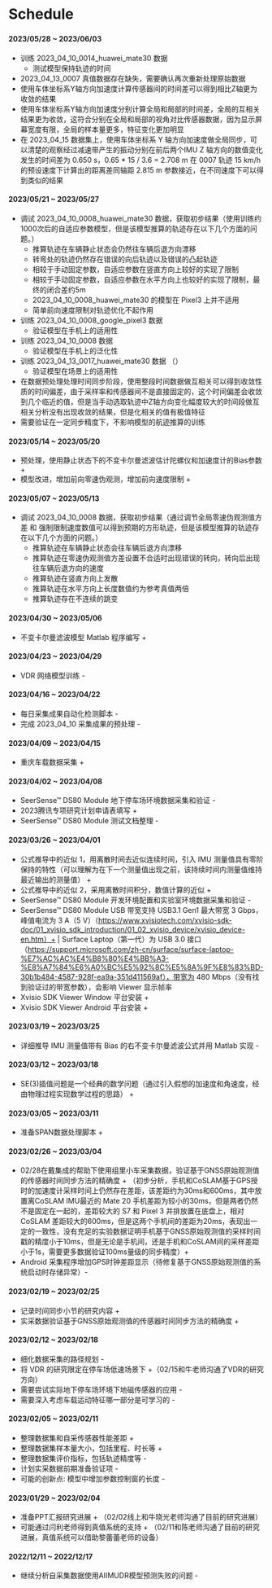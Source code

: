 # Schedule

###

#### 2023/05/28 ~ 2023/06/03
* 训练 2023_04_10_0014_huawei_mate30 数据
  * 测试模型保持轨迹的时间
* 2023_04_13_0007 真值数据存在缺失，需要确认再次重新处理原始数据
* 使用车体坐标系Y轴方向加速度计算传感器间的时间差可以得到相比Z轴更为收敛的结果
* 使用车体坐标系Y轴方向加速度分别计算全局和局部的时间差，全局的互相关结果更为收敛，这符合分别在全局和局部的视角对比传感器数据，因为显示屏幕宽度有限，全局的样本量更多，特征变化更加明显
* 在 2023_04_15 数据集上，使用车体坐标系 Y 轴方向加速度做全局同步，可以清楚的观察经过减速带产生的振动分别在前后两个IMU Z 轴方向的数值变化发生的时间差为 0.650 s，0.65 * 15 / 3.6 = 2.708 m 在 0007 轨迹 15 km/h 的预设速度下计算出的距离差同轴距 2.815 m 参数接近，在不同速度下可以得到类似的结果

#### 2023/05/21 ~ 2023/05/27
* 调试 2023_04_10_0008_huawei_mate30 数据，获取初步结果（使用训练约1000次后的自适应参数模型，但是该模型推算的轨迹存在以下几个方面的问题。）
  * 推算轨迹在车辆静止状态会仍然往车辆后退方向漂移
  * 转弯处的轨迹仍然存在错误的向后轨迹以及错误的凸起轨迹
  * 相较于手动固定参数，自适应参数在竖直方向上较好的实现了限制
  * 相较于手动固定参数，自适应参数在水平方向上也较好的实现了限制，最终的闭合差约5m
  * 2023_04_10_0008_huawei_mate30 的模型在 Pixel3 上并不适用
  * 简单前向速度限制对轨迹优化不起作用
* 训练 2023_04_10_0008_google_pixel3 数据
  * 验证模型在手机上的适用性
* 训练 2023_04_10_0008 数据
  * 验证模型在手机上的泛化性
* 训练 2023_04_13_0017_huawei_mate30 数据 （）
  * 验证模型在场景上的适用性
* 在数据预处理处理时间同步阶段，使用整段时间数据做互相关可以得到收敛性质的时间偏差，由于采样率和传感器间不是直接固定的，这个时间偏差会收敛到几个临近的值，但是当手动选取轨迹中Z轴方向变化幅度较大的时间段做互相关分析没有出现收敛的结果，但是化相关的值有极值特征
* 需要验证在一定同步精度下，不影响模型的航迹推算的训练

#### 2023/05/14 ~ 2023/05/20
* 预处理，使用静止状态下的不变卡尔曼滤波估计陀螺仪和加速度计的Bias参数+
* 模型改进，增加前向零速伪观测，增加前向速度限制 +

#### 2023/05/07 ~ 2023/05/13
* 调试 2023_04_10_0008 数据，获取初步结果（通过调节全局零速伪观测值方差 和 强制限制速度数值可以得到预期的方形轨迹，但是该模型推算的轨迹存在以下几个方面的问题。）
  * 推算轨迹在车辆静止状态会往车辆后退方向漂移
  * 推算轨迹在零速伪观测值方差设置不合适时出现错误的转向，转向后出现往车辆后退方向的速度
  * 推算轨迹在竖直方向上发散
  * 推算轨迹在水平方向上长度数值约为参考真值两倍
  * 推算轨迹存在不连续的跳变

#### 2023/04/30 ~ 2023/05/06
* 不变卡尔曼滤波模型 Matlab 程序编写 +

#### 2023/04/23 ~ 2023/04/29
* VDR 网络模型训练 -

#### 2023/04/16 ~ 2023/04/22
* 每日采集成果自动化检测脚本 -
* 完成 2023_04_10 采集成果的预处理 -

#### 2023/04/09 ~ 2023/04/15
* 重庆车载数据采集 +

#### 2023/04/02 ~ 2023/04/08
* SeerSense™ DS80 Module 地下停车场环境数据采集和验证 -
* 2023腾讯专项研究计划申请表填写 +
* SeerSense™ DS80 Module 测试文档整理 -

#### 2023/03/26 ~ 2023/04/01
* 公式推导中的近似 1，用离散时间去近似连续时间，引入 IMU 测量值具有零阶保持的特性（可以理解为在下一个测量值出现之前，该持续时间内测量值维持最近输出的测量值） +
* 公式推导中的近似 2，采用离散时间积分，数值计算的近似 +
* SeerSense™ DS80 Module 开发环境配置和实验室环境数据采集和验证 - 
* SeerSense™ DS80 Module USB 带宽支持 USB3.1 Gen1 最大带宽 3 Gbps，峰值电流为 3 A（5 V）（https://www.xvisiotech.com/xvisio-sdk-doc/01_xvisio_sdk_introduction/01_02_xvisio_device/xvisio_device-en.htm）+ | Surface Laptop（第一代）为 USB 3.0 接口（https://support.microsoft.com/zh-cn/surface/surface-laptop-%E7%AC%AC%E4%B8%80%E4%BB%A3-%E8%A7%84%E6%A0%BC%E5%92%8C%E5%8A%9F%E8%83%BD-30b1b484-4587-928f-ea9a-351d411569af），带宽为 480 Mbps（没有找到验证过的带宽参数），会影响 Viewer 显示帧率
* Xvisio SDK Viewer Window 平台安装 + 
* Xvisio SDK Viewer Android 平台安装 + 

#### 2023/03/19 ~ 2023/03/25
* 详细推导 IMU 测量值带有 Bias 的右不变卡尔曼滤波公式并用 Matlab 实现 -

#### 2023/03/12 ~ 2023/03/18
* SE(3)插值问题是一个经典的数学问题（通过引入假想的加速度和角速度，经由物理过程实现数学过程的思路） +

#### 2023/03/05 ~ 2023/03/11
* 准备SPAN数据处理脚本 +

#### 2023/02/26 ~ 2023/03/04
* 02/28在戴集成的帮助下使用组里小车采集数据，验证基于GNSS原始观测值的传感器时间同步方法的精确度 + （初步分析，手机和CoSLAM基于GPS授时的加速度计采样时间上仍然存在差距，该差距约为30ms和600ms，其中放置离CoSLAM IMU最近的 Mate 20 手机差距为较小的30ms，但是两者仍然不是固定在一起的，差距较大的 S7 和 Pixel 3 并排放置在底盘上，相对 CoSLAM 差距较大的600ms，但是这两个手机间的差距为20ms，表现出一定的一致性，没有充足的实验数据证明手机基于GNSS原始观测值的采样时间戳的精度小于10ms，但是无论是手机间，还是手机和CoSLAM间的采样差距小于1s，需要更多数据验证100ms量级的同步精度）+ 
* Android 采集程序增加GPS时钟差距显示（待修复基于GNSS原始观测值的系统启动时存储异常）-

#### 2023/02/19 ~ 2023/02/25
* 记录时间同步小节的研究内容 +
* 实采数据验证基于GNSS原始观测值的传感器时间同步方法的精确度 + 

#### 2023/02/12 ~ 2023/02/18
* 细化数据采集的路径规划 -
* 将 VDR 的研究限定在停车场低速场景下 +（02/15和牛老师沟通了VDR的研究方向）
* 需要尝试实际地下停车场环境下地磁传感器的应用 -
* 需要深入考虑车载运动特征哪一部分是可学习的 -

#### 2023/02/05 ~ 2023/02/11
* 整理数据集和自采传感器性能差距 +
* 整理数据集样本量大小，包括里程、时长等 +
* 整理数据集评价指标，包括轨迹精度等 -
* 计划实采数据前期准备验证项 -
* 可能的创新点: 模型中增加参数控制窗的长度 -

#### 2023/01/29 ~ 2023/02/04 
* 准备PPT汇报研究进展 + （02/02线上和牛晓光老师沟通了目前的研究进展）
* 可能通过闫利老师得到真值系统的支持 + （02/11和陈老师沟通了目前的研究进展，真值系统可以借助黎蕾蕾老师的设备）

#### 2022/12/11 ~ 2022/12/17 
* 继续分析自采集数据使用AIIMUDR模型预测失败的问题 -

